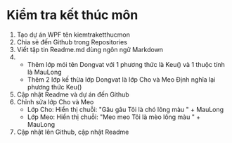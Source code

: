 # Kiểm tra kết thúc môn
1. Tạo dự án WPF tên kiemtraketthucmon
2. Chia sẻ đến Github trong Repositories
3. Viết tập tin Readme.md dùng ngôn ngữ Markdown
4. - Thêm lớp mói tên Dongvat với 1 phương thức là Keu() và 1 thuộc tính là MauLong
   - Thêm 2 lớp kế thừa lớp Dongvat là lớp Cho và Meo Định nghĩa lại phương thức Keu()
5. Cập nhật Readme và dự án đến Github
6. Chỉnh sửa lớp Cho và Meo
   - Lớp Cho: Hiển thị chuỗi: "Gâu gâu Tôi là chó lông màu " + MauLong
   - Lớp Meo: Hiển thị chuỗi: "Meo meo Tôi là mèo lông màu " + MauLong
7. Cập nhật lên Github, cập nhật Readme
